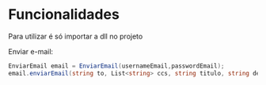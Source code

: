 # Funcionalidades

 Para utilizar é só importar a dll no projeto

Enviar e-mail:

``` C#
EnviarEmail email = EnviarEmail(usernameEmail,passwordEmail);
email.enviarEmail(string to, List<string> ccs, string titulo, string descEmail, byte[] bytes)
 ```
 
